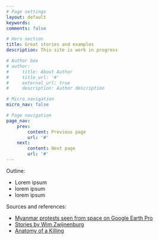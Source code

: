 ```yaml
---
# Page settings
layout: default
keywords:
comments: false

# Hero section
title: Great stories and examples
description: This site is work in progress

# Author box
# author:
#     title: About Author
#     title_url: '#'
#     external_url: true
#     description: Author description

# Micro navigation
micro_nav: false

# Page navigation
page_nav:
    prev:
        content: Previous page
        url: '#'
    next:
        content: Next page
        url: '#'
---
```


Outline:
- Lorem ipsum
- lorem ipsum
- lorem ipsum

Sources and references:
- [Myanmar protests seen from space on Google Earth Pro](https://www.youtube.com/watch?v=9te9YAA9A_U)
- [Stories by Wim Zwijnenburg](https://www.bellingcat.com/author/wim-zwijnenburg/)
- [Anatomy of a Killing](https://www.youtube.com/watch?v=4G9S-eoLgX4)